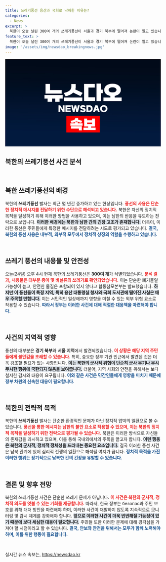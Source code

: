 ```yaml
---
title: 쓰레기풍선 용산과 국회로 낙하한 이유는?
categories:
  - News
excerpt: >
  북한이 오늘 날린 300여 개의 쓰레기풍선이 서울과 경기 북부에 떨어져 논란이 일고 있습니다. 내용물 분석 결과 유해 물질은 발견되지 않았으나, 대통령실과 국회도서관에도 낙하해 긴장감을 자아내고 있습니다.
feature_text: >
  북한이 오늘 날린 300여 개의 쓰레기풍선이 서울과 경기 북부에 떨어져 논란이 일고 있습니다. 내용물 분석 결과 유해 물질은 발견되지 않았으나, 대통령실과 국회도서관에도 낙하해 긴장감을 자아내고 있습니다.
image: '/assets/img/newsdao_breakingnews.jpg'
---
```


<p><img src="/assets/img/newsdao_breakingnews.jpg" alt="cryptoinkorea 속보" /></p>

<h2 data-ke-size="size26">북한의 쓰레기풍선 사건 분석</h2>

<p data-ke-size="size16">&nbsp;</p>

<h2 data-ke-size="size26">북한 쓰레기풍선의 배경</h2>

<p>북한의 <b>쓰레기풍선</b> 발사는 최근 몇 년간 증가하고 있는 현상입니다. <b><span style="color: #ee2323;">풍선의 사용은 단순한 정치적 메시지를 전달하기 위한 수단으로 해석되고 있습니다.</span></b> 북한은 자신의 정치적 목적을 달성하기 위해 이러한 방법을 사용하고 있으며, 이는 남한의 반응을 유도하는 전략으로 보입니다. <b><span style="background-color: #21538527;">이러한 배경에는 북한과 남한 간의 긴장 고조가 존재합니다.</span></b> 더욱이, 이러한 풍선은 주민들에게 특정한 메시지를 전달하려는 시도로 평가되고 있습니다. <b><span style="color: #1a5490;">결국, 북한의 풍선 사용은 내부적, 외부적 모두에서 정치적 상징의 역할을 수행하고 있습니다.</span></b></p>

<p data-ke-size="size16">&nbsp;</p>

<h2 data-ke-size="size26">쓰레기 풍선의 내용물 및 안전성</h2>

<p>오늘(24일) 오후 4시 현재 북한의 쓰레기풍선은 <b>300여 개</b>가 식별되었습니다. <b><span style="color: #ee2323;">분석 결과, 내용물은 대부분 종이 및 비닐류의 쓰레기로 확인되었습니다.</span></b> 이는 단순한 폐기물일 가능성이 높고, 안전한 물질은 포함되어 있지 않다고 합동참모본부는 발표했습니다. <b><span style="background-color: #21538527;">하지만 이 풍선들이 특정 지역, 특히 용산 대통령실 청사와 국회 도서관에 떨어진 사실은 매우 주목할 만합니다.</span></b> 이는 서민적인 일상에까지 영향을 미칠 수 있는 외부 위협 요소로 작용할 수 있습니다. <b><span style="color: #1a5490;">따라서 정부는 이러한 사건에 대해 적절한 대응책을 마련해야 합니다.</span></b></p>

<p data-ke-size="size16">&nbsp;</p>

<h2 data-ke-size="size26">사건의 지역적 영향</h2>

<p>풍선의 대부분은 <b>경기 북부</b>와 <b>서울 지역</b>에서 발견되었습니다. <b><span style="color: #ee2323;">이 상황은 해당 지역 주민들에게 불안감을 초래할 수 있습니다.</span></b> 특히, 중요한 정부 기관 인근에서 발견된 것은 더욱 강조할 필요가 있는 사항입니다. <b><span style="background-color: #21538527;">이는 북한의 군사적 위협이 단순히 군사 무기나 무시무시한 행위에 국한되지 않음을 보여줍니다.</span></b> 더불어, 지역 사회의 안전을 위해서는 보다 철저한 감시와 대응이 요구됩니다. <b><span style="color: #1a5490;">이와 같은 사건은 민간인들에게 영향을 미치기 때문에 정부 차원의 신속한 대응이 필요합니다.</span></b></p>

<p data-ke-size="size16">&nbsp;</p>

<h2 data-ke-size="size26">북한의 전략적 목적</h2>

<p>북한의 <b>쓰레기풍선</b> 발사는 단순한 환경적인 문제가 아닌 정치적 압박의 일환으로 볼 수 있습니다. <b><span style="color: #ee2323;">풍선을 통한 메시지는 남한의 불안 요소로 작용할 수 있으며, 이는 북한의 정치적 목적을 달성하기 위한 전략으로 평가될 수 있습니다.</span></b> 북한은 이러한 방식으로 자신들의 존재감을 과시하고 있으며, 이를 통해 국내외에서의 주목을 끌고자 합니다. <b><span style="background-color: #21538527;">이런 행동은 북한의 군사적, 정치적 정체성을 드러내는 중요한 요소입니다.</span></b> 결국 이러한 풍선 사건은 남북 관계에 있어 심리적 전쟁의 일환으로 해석될 여지가 큽니다. <b><span style="color: #1a5490;">정치적 목적을 가진 이러한 행위는 장기적으로 남북한 간의 긴장을 유발할 수 있습니다.</span></b></p>

<p data-ke-size="size16">&nbsp;</p>

<h2 data-ke-size="size26">결론 및 향후 전망</h2>

<p>북한의 쓰레기풍선 사건은 단순한 쓰레기 문제가 아닙니다. <b><span style="color: #ee2323;">이 사건은 북한의 군사적, 정치적 의도를 엿볼 수 있는 기회를 제공합니다.</span></b> 따라서, 한국 정부는 безопас과 주민 보호를 위해 대처 방안을 마련해야 하며, 이러한 사건이 재발하지 않도록 지속적으로 모니터링 및 감시 체계를 강화해야 합니다. <b><span style="background-color: #21538527;">앞으로 이러한 사건이 더욱 빈번해질 가능성이 있기 때문에 보다 세심한 대응이 필요합니다.</span></b> 주민들 또한 이러한 문제에 대해 경각심을 가져야 할 시점이라고 할 수 있습니다. <b><span style="color: #1a5490;">결국, 안보와 안전을 위해서는 모두가 함께 노력해야 하며, 이를 위한 행동이 필요합니다.</span></b></p>

<p data-ke-size="size16">&nbsp;</p>
실시간 뉴스 속보는, <a href="https://newsdao.kr" rel="dofollow">https://newsdao.kr</a>


